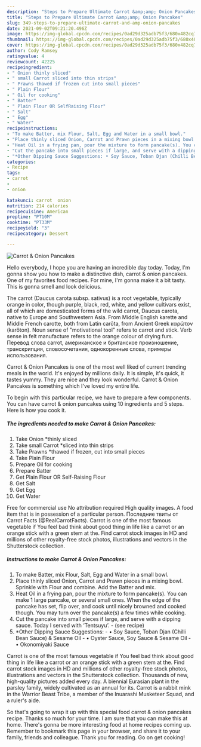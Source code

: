 ```yaml
---
description: "Steps to Prepare Ultimate Carrot &amp;amp; Onion Pancakes"
title: "Steps to Prepare Ultimate Carrot &amp;amp; Onion Pancakes"
slug: 349-steps-to-prepare-ultimate-carrot-and-amp-onion-pancakes
date: 2021-09-02T09:21:20.496Z
image: https://img-global.cpcdn.com/recipes/0ad29d325adb75f3/680x482cq70/carrot-onion-pancakes-recipe-main-photo.jpg
thumbnail: https://img-global.cpcdn.com/recipes/0ad29d325adb75f3/680x482cq70/carrot-onion-pancakes-recipe-main-photo.jpg
cover: https://img-global.cpcdn.com/recipes/0ad29d325adb75f3/680x482cq70/carrot-onion-pancakes-recipe-main-photo.jpg
author: Cody Ramsey
ratingvalue: 4
reviewcount: 42225
recipeingredient:
- " Onion thinly sliced"
- " small Carrot sliced into thin strips"
- " Prawns thawed if frozen cut into small pieces"
- " Plain Flour"
- " Oil for cooking"
- " Batter"
- " Plain Flour OR SelfRaising Flour"
- " Salt"
- " Egg"
- " Water"
recipeinstructions:
- "To make Batter, mix Flour, Salt, Egg and Water in a small bowl."
- "Place thinly sliced Onion, Carrot and Prawn pieces in a mixing bowl. Sprinkle with Flour and combine. Add the Batter and mix."
- "Heat Oil in a frying pan, pour the mixture to form pancake(s). You can make 1 large pancake, or several small ones. When the edge of the pancake has set, flip over, and cook until nicely browned and cooked though. You may turn over the pancake(s) a few times while cooking."
- "Cut the pancake into small pieces if large, and serve with a dipping sauce. Today I served with ‘Tentsuyu’.           (see recipe)"
- "*Other Dipping Sauce Suggestions: • Soy Sauce, Toban Djan (Chilli Bean Sauce) &amp; Sesame Oil • Oyster Sauce, Soy Sauce &amp; Sesame Oil • Okonomiyaki Sauce"
categories:
- Recipe
tags:
- carrot
- 
- onion

katakunci: carrot  onion 
nutrition: 214 calories
recipecuisine: American
preptime: "PT10M"
cooktime: "PT33M"
recipeyield: "3"
recipecategory: Dessert

---
```



![Carrot &amp; Onion Pancakes](https://img-global.cpcdn.com/recipes/0ad29d325adb75f3/680x482cq70/carrot-onion-pancakes-recipe-main-photo.jpg)

Hello everybody, I hope you are having an incredible day today. Today, I'm gonna show you how to make a distinctive dish, carrot &amp; onion pancakes. One of my favorites food recipes. For mine, I'm gonna make it a bit tasty. This is gonna smell and look delicious.

The carrot (Daucus carota subsp. sativus) is a root vegetable, typically orange in color, though purple, black, red, white, and yellow cultivars exist, all of which are domesticated forms of the wild carrot, Daucus carota, native to Europe and Southwestern Asia. From Middle English karette and Middle French carotte, both from Latin carōta, from Ancient Greek καρῶτον (karôton). Noun sense of &#34;motivational tool&#34; refers to carrot and stick. Verb sense in felt manufacture refers to the orange colour of drying furs. Перевод слова carrot, американское и британское произношение, транскрипция, словосочетания, однокоренные слова, примеры использования.

Carrot &amp; Onion Pancakes is one of the most well liked of current trending meals in the world. It's enjoyed by millions daily. It is simple, it's quick, it tastes yummy. They are nice and they look wonderful. Carrot &amp; Onion Pancakes is something which I've loved my entire life.


To begin with this particular recipe, we have to prepare a few components. You can have carrot &amp; onion pancakes using 10 ingredients and 5 steps. Here is how you cook it.

<!--inarticleads1-->

##### The ingredients needed to make Carrot &amp; Onion Pancakes:

1. Take  Onion *thinly sliced
1. Take  small Carrot *sliced into thin strips
1. Take  Prawns *thawed if frozen, cut into small pieces
1. Take  Plain Flour
1. Prepare  Oil for cooking
1. Prepare  Batter
1. Get  Plain Flour OR Self-Raising Flour
1. Get  Salt
1. Get  Egg
1. Get  Water


Free for commercial use No attribution required High quality images. A food item that is in possession of a particular person. Последние твиты от Carrot Facts (@RealCarrotFacts). Carrot is one of the most famous vegetable if You feel bad think about good thing in life like a carrot or an orange stick with a green stem at the. Find carrot stock images in HD and millions of other royalty-free stock photos, illustrations and vectors in the Shutterstock collection. 

<!--inarticleads2-->

##### Instructions to make Carrot &amp; Onion Pancakes:

1. To make Batter, mix Flour, Salt, Egg and Water in a small bowl.
1. Place thinly sliced Onion, Carrot and Prawn pieces in a mixing bowl. Sprinkle with Flour and combine. Add the Batter and mix.
1. Heat Oil in a frying pan, pour the mixture to form pancake(s). You can make 1 large pancake, or several small ones. When the edge of the pancake has set, flip over, and cook until nicely browned and cooked though. You may turn over the pancake(s) a few times while cooking.
1. Cut the pancake into small pieces if large, and serve with a dipping sauce. Today I served with ‘Tentsuyu’. -           (see recipe)
1. *Other Dipping Sauce Suggestions: - • Soy Sauce, Toban Djan (Chilli Bean Sauce) &amp; Sesame Oil - • Oyster Sauce, Soy Sauce &amp; Sesame Oil - • Okonomiyaki Sauce


Carrot is one of the most famous vegetable if You feel bad think about good thing in life like a carrot or an orange stick with a green stem at the. Find carrot stock images in HD and millions of other royalty-free stock photos, illustrations and vectors in the Shutterstock collection. Thousands of new, high-quality pictures added every day. A biennial Eurasian plant in the parsley family, widely cultivated as an annual for its. Carrot is a rabbit mink in the Warrior Beast Tribe, a member of the Inuarashi Musketeer Squad, and a ruler&#39;s aide. 

So that's going to wrap it up with this special food carrot &amp; onion pancakes recipe. Thanks so much for your time. I am sure that you can make this at home. There's gonna be more interesting food at home recipes coming up. Remember to bookmark this page in your browser, and share it to your family, friends and colleague. Thank you for reading. Go on get cooking!
